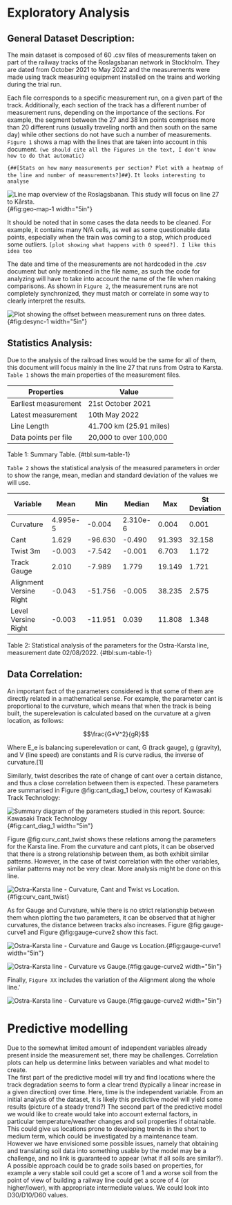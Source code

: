# Exploratory Analysis
## General Dataset Description: 
The main dataset is composed of 60 .csv files of measurements taken on part of the railway tracks of the Roslagsbanan network in Stockholm. They are dated from October 2021 to May 2022 and the measurements were made using track measuring equipment installed on the trains and working during the trial run.

Each file corresponds to a specific measurement run, on a given part of the track. Additionally, each section of the track has a different number of measurement runs, depending on the importance of the sections. For example, the segment between the 27 and 38 km points comprises more than 20 different runs (usually traveling north and then south on the same day) while other sections do not have such a number of measurements. `Figure 1` shows a map with the lines that are taken into account in this document. `(we should cite all the Figures in the text, I don't know how to do that automatic)`

`{##[Stats on how many measurements per section? Plot with a heatmap of the line and number of measurements?]##}`. `It looks interesting to analyse`

![Line map overview of the Roslagsbanan. This study will focus on line 27 to Kårsta.](images/RB-sl-map.png){#fig:geo-map-1 width="5in"}

It should be noted that in some cases the data needs to be cleaned. For example, it contains many N/A cells, as well as some questionable data points, especially when the train was coming to a stop, which produced some outliers. `[plot showing what happens with 0 speed?]. I like this idea too`

The date and time of the measurements are not hardcoded in the .csv document but only mentioned in the file name, as such the code for analyzing will have to take into account the name of the file when making comparisons. As shown in `Figure 2`, the measurement runs are not completely synchronized, they must match or correlate in some way to clearly interpret the results. 

![Plot showing the offset between measurement runs on three dates.](images/desync.png){#fig:desync-1 width="5in"}

## Statistics Analysis:
Due to the analysis of the railroad lines would be the same for all of them, this document will focus mainly in the line 27 that runs from Ostra to Karsta. `Table 1` shows the main properties of the measurement files. 


| Properties | Value |
|----------|----------|
| Earliest measurement | 21st October 2021 |
| Latest measurement | 10th May 2022 |
| Line Length | 41.700 km (25.91 miles) |
| Data points per file | 20,000 to over 100,000 |


Table 1: Summary Table. {#tbl:sum-table-1}

`Table 2` shows the statistical analysis of the measured parameters in order to show the range, mean, median and standard deviation of the values we will use. 

| Variable | Mean | Min | Median | Max | St Deviation |
|----------|----------|----------|----------|----------|----------|
| Curvature | 4.995e-5 | -0.004 | 2.310e-6 |0.004 | 0.001|
| Cant|1.629| -96.630 | -0.490 |	91.393 |32.158|
| Twist 3m |  -0.003 | -7.542 | -0.001 |	6.703 |1.172|
| Track Gauge |  2.010 | -7.989 | 1.779 |19.149 |1.721|
| Alignment Versine Right|  -0.043 | -51.756 | -0.005 |38.235 |2.575|
| Level Versine Right |  -0.003 | -11.951 | 0.039|11.808 |1.348|

Table 2: Statistical analysis of the parameters for the Ostra-Karsta line, measurement date 02/08/2022. {#tbl:sum-table-1}


## Data Correlation:
An important fact of the parameters considered is that some of them are directly related in a mathematical sense. For example, the parameter cant is proportional to the curvature, which means that when the track is being built, the superelevation is calculated based on the curvature at a given location, as follows:

$$\frac{G*V^2}{gR}$$

Where E_e is balancing superelevation or cant, G (track gauge), g (gravity), and V (line speed) are constants and R is curve radius, the inverse of curvature.[1] 

Similarly, twist describes the rate of change of cant over a certain distance, and thus a close correlation between them is expected. These parameters are summarised in Figure @fig:cant_diag_1 below, courtesy of Kawasaki Track Technology:

![Summary diagram of the parameters studied in this report. Source: Kawasaki Track Technology](images/CantEtcDiagram.png){#fig:cant_diag_1 width="5in"}

Figure @fig:curv_cant_twist shows these relations among the parameters for the Karsta line. From the curvature and cant plots, it can be observed that there is a strong relationship between them, as both exhibit similar patterns. However, in the case of twist correlation with the other variables, similar patterns may not be very clear. More analysis might be done on this line. 

![**Ostra-Karsta line - Curvature, Cant and Twist vs Location.**](images/Karsta-Curv,Cant,Twist.PNG){#fig:curv_cant_twist}

As for Gauge and Curvature, while there is no strict relationship between them when plotting the two parameters, it can be observed that at higher curvatures, the distance between tracks also increases. Figure @fig:gauge-curve1 and Figure @fig:gauge-curve2 show this fact. 

![**Ostra-Karsta line - Curvature and Gauge vs Location.**](images/Karsta_Gauge_Curvature.PNG){#fig:gauge-curve1 width="5in"}

![**Ostra-Karsta line - Curvature vs Gauge.**](images/Karsta_Gauge_Curvature2.PNG){#fig:gauge-curve2 width="5in"}

Finally, `Figure XX` includes the variation of the Alignment along the whole line.'

![**Ostra-Karsta line - Curvature vs Gauge.**](images/Alignment.png){#fig:gauge-curve2 width="5in"}



# Predictive modelling

Due to the somewhat limited amount of independent variables already present inside the measurement set, there may be challenges. Correlation plots can help us determine links between variables and what model to create.  
The first part of the predictive model will try and find locations where the track degradation seems to form a clear trend (typically a linear increase in a given direction) over time. Here, time is the independent variable. From an initial analysis of the dataset, it is likely this predictive model will yield some results (picture of a steady trend?)
The second part of the predictive model we would like to create would take into account external factors, in particular temperature/weather changes and soil properties if obtainable. This could give us locations prone to developing trends in the short to medium term, which could be investigated by a maintenance team.  However we have envisioned some possible issues, namely that obtaining and translating soil data into something usable by the model may be a challenge, and no link is guaranteed to appear (what if all soils are similar?). A possible approach could be to grade soils based on properties, for example a very stable soil could get a score of 1 and a worse soil from the point of view of building a railway line could get a score of 4 (or higher/lower), with appropriate intermediate values. We could look into D30/D10/D60 values.  
